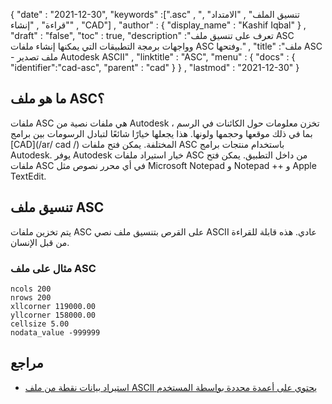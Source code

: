 {
  "date" : "2021-12-30",
  "keywords" :[".asc" , "تنسيق الملف" , "الامتداد" , "قراءة" , "إنشاء" , "CAD"] ,
  "author" : {
    "display_name" : "Kashif Iqbal"
} ,
  "draft" : "false",
  "toc" : true,
  "description" :"تعرف على تنسيق ملف ASC وواجهات برمجة التطبيقات التي يمكنها إنشاء ملفات ASC وفتحها." ,
  "title" :"ملف ASC - ملف تصدير Autodesk ASCII" ,
  "linktitle" : "ASC",
  "menu" : {
    "docs" : {
      "identifier":"cad-asc",
      "parent" : "cad"
}
} ,
  "lastmod" : "2021-12-30"
}

## ما هو ملف ASC؟

ملفات ASC هي ملفات نصية من Autodesk تخزن معلومات حول الكائنات في الرسم ، بما في ذلك موقعها وحجمها ولونها. هذا يجعلها خيارًا شائعًا لتبادل الرسومات بين برامج [CAD](/ar/ cad /) المختلفة. يمكن فتح ملفات ASC باستخدام منتجات برامج Autodesk. يوفر Autodesk خيار استيراد ملفات ASC من داخل التطبيق. يمكن فتح ملفات ASC في أي محرر نصوص مثل Microsoft Notepad و Notepad ++ و Apple TextEdit.

## تنسيق ملف ASC

يتم تخزين ملفات ASC على القرص بتنسيق ملف نصي ASCII عادي. هذه قابلة للقراءة من قبل الإنسان.

### مثال على ملف ASC

```
ncols 200
nrows 200
xllcorner 119000.00
yllcorner 158000.00
cellsize 5.00
nodata_value -999999
```

## مراجع

* [استيراد بيانات نقطة من ملف ASCII يحتوي على أعمدة محددة بواسطة المستخدم](https://help.autodesk.com/view/CIV3D/2016/ENU/?guid=GUID-B4286EEA-F2FC-4267-87CD-E17C47876AF8)


